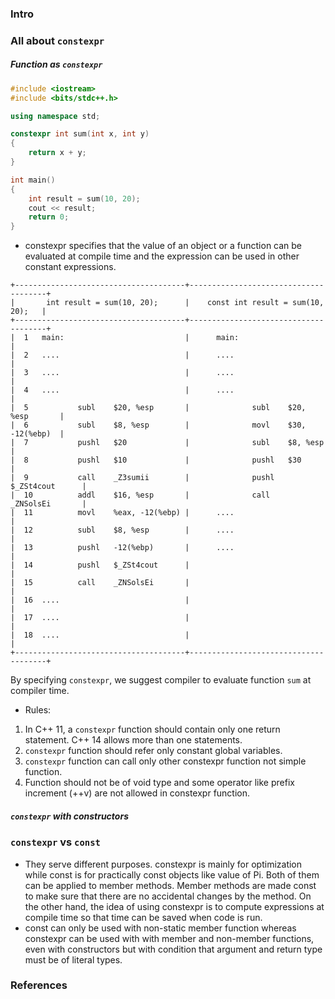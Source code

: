 ### Intro

### All about `constexpr`

##### Function as `constexpr`
```c++
#include <iostream>
#include <bits/stdc++.h>

using namespace std;

constexpr int sum(int x, int y)
{
    return x + y;
}

int main()
{
    int result = sum(10, 20);
    cout << result;
    return 0;
}
```
- constexpr specifies that the value of an object or a function can be evaluated at compile time and the expression can be used in other constant expressions. 
```
+--------------------------------------+--------------------------------------+
|       int result = sum(10, 20);      |    const int result = sum(10, 20);   |
+--------------------------------------+--------------------------------------+
|  1   main:                           |      main:                           |
|  2   ....                            |      ....                            |
|  3   ....                            |      ....                            |
|  4   ....                            |      ....                            |
|  5           subl    $20, %esp       |      	      subl    $20, %esp       |
|  6           subl    $8, %esp        |              movl    $30, -12(%ebp)  |
|  7           pushl   $20             |              subl    $8, %esp        |
|  8           pushl   $10             |              pushl   $30             |
|  9           call    _Z3sumii        |              pushl   $_ZSt4cout      |
|  10          addl    $16, %esp       |              call    _ZNSolsEi       |
|  11          movl    %eax, -12(%ebp) |      ....                            |
|  12          subl    $8, %esp        |      ....                            |
|  13          pushl   -12(%ebp)       |      ....                            |
|  14          pushl   $_ZSt4cout      |                                      |
|  15          call    _ZNSolsEi       |                                      |
|  16  ....                            |                                      |
|  17  ....                            |                                      |
|  18  ....                            |                                      |
+--------------------------------------+--------------------------------------+
```
By specifying `constexpr`, we suggest compiler to evaluate function `sum` at compiler time.
- Rules:
1. In C++ 11, a `constexpr` function should contain only one return statement. C++ 14 allows more than one statements.
2. `constexpr` function should refer only constant global variables.
3. `constexpr` function can call only other constexpr function not simple function.
4. Function should not be of void type and some operator like prefix increment (++v) are not allowed in constexpr function.

##### `constexpr` with constructors

### `constexpr` vs `const`
- They serve different purposes. constexpr is mainly for optimization while const is for practically const objects like value of Pi.
Both of them can be applied to member methods. Member methods are made const to make sure that there are no accidental changes by the method. On the other hand, the idea of using constexpr is to compute expressions at compile time so that time can be saved when code is run.
- const can only be used with non-static member function whereas constexpr can be used with with member and non-member functions, even with constructors but with condition that argument and return type must be of literal types.

### References
